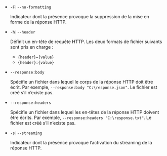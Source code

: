 * `-F|--no-formatting`

  Indicateur dont la présence provoque la suppression de la mise en forme de la réponse HTTP.

* `-h|--header`

  Définit un en-tête de requête HTTP. Les deux formats de fichier suivants sont pris en charge :

  * `{header}={value}`
  * `{header}:{value}`

* `--response:body`

  Spécifie un fichier dans lequel le corps de la réponse HTTP doit être écrit. Par exemple, `--response:body "C:\response.json"`. Le fichier est créé s’il n’existe pas.

* `--response:headers`

  Spécifie un fichier dans lequel les en-têtes de la réponse HTTP doivent être écrits. Par exemple, `--response:headers "C:\response.txt"`. Le fichier est créé s’il n’existe pas.

* `-s|--streaming`

  Indicateur dont la présence provoque l’activation du streaming de la réponse HTTP.
